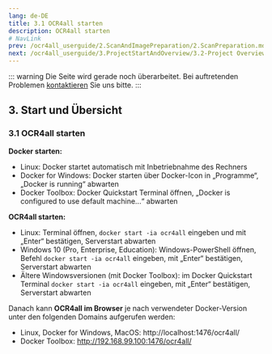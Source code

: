 ```yaml
---
lang: de-DE
title: 3.1 OCR4all starten
description: OCR4all starten
# NavLink
prev: /ocr4all_userguide/2.ScanAndImagePreparation/2.ScanPreparation.md
next: /ocr4all_userguide/3.ProjectStartAndOverview/3.2-Project Overview.md
---
```

::: warning 
Die Seite wird gerade noch überarbeitet.
Bei auftretenden Problemen [kontaktieren](mailto:florian.langhanki@uni-wuerzburg.de) Sie uns bitte.
:::
## 3.	Start und Übersicht

### 3.1	OCR4all starten

**Docker starten:**
- Linux: Docker startet automatisch mit Inbetriebnahme des Rechners
- Docker for Windows: Docker starten über Docker-Icon in „Programme“, „Docker is running“ abwarten
- Docker Toolbox: Docker Quickstart Terminal öffnen, „Docker is configured to use default machine...“ abwarten

**OCR4all starten:**
- Linux: Terminal öffnen, `docker start -ia ocr4all` eingeben und mit „Enter“ bestätigen, Serverstart abwarten
- Windows 10 (Pro, Enterprise, Education): Windows-PowerShell  öffnen,  Befehl `docker start -ia ocr4all` eingeben, mit „Enter“ bestätigen, Serverstart abwarten
- Ältere Windowsversionen (mit Docker Toolbox): im Docker Quickstart Terminal `docker start -ia ocr4all` eingeben, mit „Enter“ bestätigen, Serverstart abwarten

Danach kann **OCR4all im Browser** je nach verwendeter Docker-Version unter den folgenden Domains aufgerufen werden:
- Linux, Docker for Windows, MacOS: http://localhost:1476/ocr4all/
- Docker Toolbox: http://192.168.99.100:1476/ocr4all/
